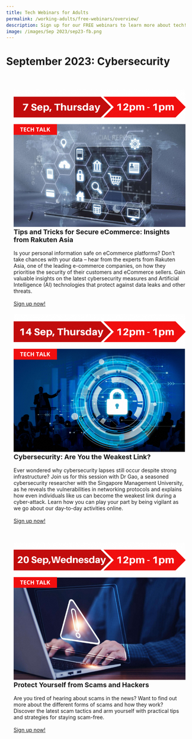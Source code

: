 ```yaml
---
title: Tech Webinars for Adults
permalink: /working-adults/free-webinars/overview/
description: Sign up for our FREE webinars to learn more about tech!
image: /images/Sep 2023/‎‎sep23-fb.png
---
```

# September 2023: Cybersecurity

<div class="row" style="padding: 20px 0px 10px 0px;">

<div class="col" style="padding: 20px 20px 0px 20px;"><img src="/images/Sep%202023/wa_7sep.png" alt="Tips and Tricks for Secure eCommerce: Insights from Rakuten Asia"><br>

<div class="header" style="font-size:18px"><b>Tips and Tricks for Secure eCommerce: Insights from Rakuten Asia</b></div><br>Is your personal information safe on eCommerce platforms? Don’t take chances with your data – hear from the experts from Rakuten Asia, one of the leading e-commerce companies, on how they prioritise the security of their customers and eCommerce sellers. Gain valuable insights on the latest cybersecurity measures and Artificial Intelligence (AI) technologies that protect against data leaks and other threats.<br><br><a href="https://go.gov.sg/wa-cs-ecommerce-7sep" target="\_blank">Sign up now!</a>

</div>

<div class="col" style="padding: 20px 20px 0px 20px;"><img src="/images/Sep%202023/wa_14sep.png" alt="Cybersecurity: Are You the Weakest Link?"><br>

<div class="header" style="font-size:18px"><b>Cybersecurity: Are You the Weakest Link?</b></div><br>Ever wondered why cybersecurity lapses still occur despite strong infrastructure? Join us for this session with Dr Gao, a seasoned cybersecurity researcher with the Singapore Management University, as he reveals the vulnerabilities in networking protocols and explains how even individuals like us can become the weakest link during a cyber-attack. Learn how you can play your part by being vigilant as we go about our day-to-day activities online.<br><br><a href="https://go.gov.sg/wa-cs-smu-14sep" target="\_blank">Sign up now!</a>
	
</div>

</div>

<div class="row" style="padding: 20px 0px 10px 0px;">

<div class="col" style="padding: 20px 20px 0px 20px;"><img src="/images/Sep%202023/wa_20sep.png" alt="Protect Yourself from Scams and Hackers"><br>

<div class="header" style="font-size:18px"><b>Protect Yourself from Scams and Hackers</b></div><br>Are you tired of hearing about scams in the news? Want to find out more about the different forms of scams and how they work? Discover the latest scam tactics and arm yourself with practical tips and strategies for staying scam-free.<br><br><a href="https://go.gov.sg/wa-cs-scams-20sep" target="\_blank">Sign up now!</a>

</div>

<div class="col" style="padding: 20px 20px 0px 20px;"></div>

</div>